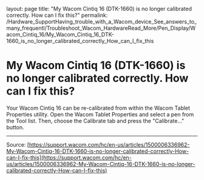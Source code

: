 layout: page
title: "My Wacom Cintiq 16 (DTK-1660) is no longer calibrated correctly. How can I fix this?"
permalink: /Hardware_SupportHaving_trouble_with_a_Wacom_device_See_answers_to_many_frequentl/Troubleshoot_Wacom_HardwareRead_More/Pen_Display/Wacom_Cintiq_16/My_Wacom_Cintiq_16_DTK-1660_is_no_longer_calibrated_correctly_How_can_I_fix_this

# My Wacom Cintiq 16 (DTK-1660) is no longer calibrated correctly. How can I fix this?

Your Wacom Cintiq 16 can be re-calibrated from within the Wacom Tablet Properties utility. Open the Wacom Tablet Properties and select a pen from the Tool list. Then, choose the Calibrate tab and press the "Calibrate..." button.

---
Source: [https://support.wacom.com/hc/en-us/articles/1500006336962-My-Wacom-Cintiq-16-DTK-1660-is-no-longer-calibrated-correctly-How-can-I-fix-this](https://support.wacom.com/hc/en-us/articles/1500006336962-My-Wacom-Cintiq-16-DTK-1660-is-no-longer-calibrated-correctly-How-can-I-fix-this)
